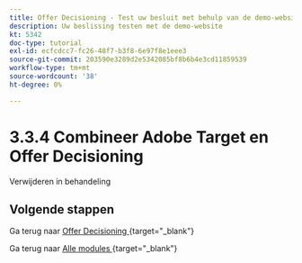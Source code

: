 ```yaml
---
title: Offer Decisioning - Test uw besluit met behulp van de demo-website
description: Uw beslissing testen met de demo-website
kt: 5342
doc-type: tutorial
exl-id: ecfcdcc7-fc26-48f7-b3f8-6e97f8e1eee3
source-git-commit: 203590e3289d2e5342085bf8b6b4e3cd11859539
workflow-type: tm+mt
source-wordcount: '38'
ht-degree: 0%

---
```


# 3.3.4 Combineer Adobe Target en Offer Decisioning

Verwijderen in behandeling

## Volgende stappen

Ga terug naar [ Offer Decisioning ](offer-decisioning.md){target="_blank"}

Ga terug naar [ Alle modules ](./../../../../overview.md){target="_blank"}

